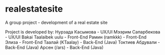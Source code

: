 # realestatesite
A group project - development of a real estate site

Project is developed by:
Нурзада Касымова     - UX/UI
Мээрим Сапарбекова   - UX/UI
Bakai Taalaibek uulu - Front-End
Рамин (ramkkk)       - Front-End
Элиза                - Front-End
Таалай (KTaalay)     - Back-End (Java)
Токтиев Абдували     - Back-End (Java)
Арсен (/ars)         - Back-End (Java)
